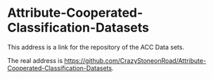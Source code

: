 # Attribute-Cooperated-Classification-Datasets
This address is a link for the repository of the ACC Data sets. 

The real address is https://github.com/CrazyStoneonRoad/Attribute-Cooperated-Classification-Datasets.
